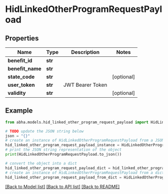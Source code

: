 # HidLinkedOtherProgramRequestPayload


## Properties

Name | Type | Description | Notes
------------ | ------------- | ------------- | -------------
**benefit_id** | **str** |  | 
**benefit_name** | **str** |  | 
**state_code** | **str** |  | [optional] 
**user_token** | **str** | JWT Bearer Token | 
**validity** | **str** |  | [optional] 

## Example

```python
from abha.models.hid_linked_other_program_request_payload import HidLinkedOtherProgramRequestPayload

# TODO update the JSON string below
json = "{}"
# create an instance of HidLinkedOtherProgramRequestPayload from a JSON string
hid_linked_other_program_request_payload_instance = HidLinkedOtherProgramRequestPayload.from_json(json)
# print the JSON string representation of the object
print(HidLinkedOtherProgramRequestPayload.to_json())

# convert the object into a dict
hid_linked_other_program_request_payload_dict = hid_linked_other_program_request_payload_instance.to_dict()
# create an instance of HidLinkedOtherProgramRequestPayload from a dict
hid_linked_other_program_request_payload_from_dict = HidLinkedOtherProgramRequestPayload.from_dict(hid_linked_other_program_request_payload_dict)
```
[[Back to Model list]](../README.md#documentation-for-models) [[Back to API list]](../README.md#documentation-for-api-endpoints) [[Back to README]](../README.md)


